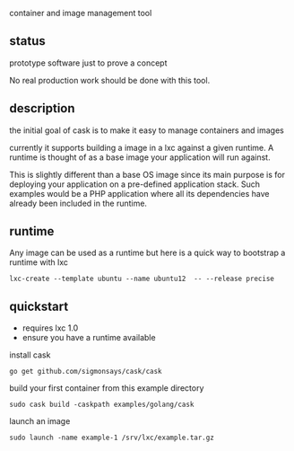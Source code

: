 container and image management tool

status
--------------
prototype software just to prove a concept

No real production work should be done with this tool.

description
--------------
the initial goal of cask is to make it easy to manage containers and images

currently it supports building a image in a lxc against a given runtime. A
runtime is thought of as a base image your application will run against.

This is slightly different than a base OS image since its main purpose is
for deploying your application on a pre-defined application stack.  Such
examples would be a PHP application where all its dependencies have already
been included in the runtime.

runtime
--------------
Any image can be used as a runtime but here is a quick way to bootstrap a runtime with lxc

    lxc-create --template ubuntu --name ubuntu12  -- --release precise

quickstart
--------------
- requires lxc 1.0 
- ensure you have a runtime available

install cask

    go get github.com/sigmonsays/cask/cask

build your first container from this example directory

    sudo cask build -caskpath examples/golang/cask

launch an image

    sudo launch -name example-1 /srv/lxc/example.tar.gz
